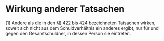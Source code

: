 # Wirkung anderer Tatsachen

(1) Andere als die in den §§ 422 bis 424 bezeichneten Tatsachen wirken, soweit sich nicht aus dem Schuldverhältnis ein anderes ergibt, nur für und gegen den Gesamtschuldner, in dessen Person sie eintreten.